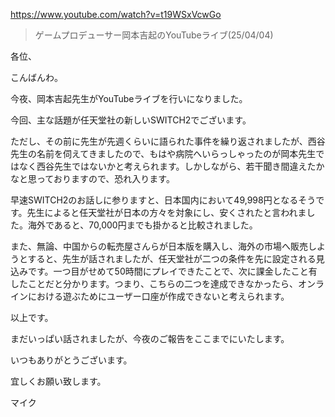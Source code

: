 https://www.youtube.com/watch?v=t19WSxVcwGo

> ゲームプロデューサー岡本吉起のYouTubeライブ(25/04/04)

各位、

こんばんわ。

今夜、岡本吉起先生がYouTubeライブを行いになりました。

今回、主な話題が任天堂社の新しいSWITCH2でございます。

ただし、その前に先生が先週くらいに語られた事件を繰り返されましたが、西谷先生の名前を伺えてきましたので、もはや病院へいらっしゃったのが岡本先生ではなく西谷先生ではないかと考えられます。しかしながら、若干聞き間違えたかなと思っておりますので、恐れ入ります。

早速SWITCH2のお話しに参りますと、日本国内において49,998円となるそうです。先生によると任天堂社が日本の方々を対象にし、安くされたと言われました。海外であると、70,000円までも掛かると比較されました。

また、無論、中国からの転売屋さんらが日本版を購入し、海外の市場へ販売しようとすると、先生が話されましたが、任天堂社が二つの条件を先に設定される見込みです。一つ目がせめて50時間にプレイできたことで、次に課金したこと有したことだと分かります。つまり、こちらの二つを達成できなかったら、オンラインにおける遊ぶためにユーザー口座が作成できないと考えられます。

以上です。

まだいっぱい話されましたが、今夜のご報告をここまでにいたします。

いつもありがとうございます。

宜しくお願い致します。

マイク
